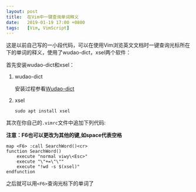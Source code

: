 ```yaml
---
layout:	post
title:	在Vim中一键查询单词释义
date:	2019-01-19 17:00 +0800
tags:	[Vim, VimScript]
---
```


这是以前自己写的一小段代码，可以在使用Vim浏览英文文档时一键查询光标所在下的单词的释义，使用了wudao-dict，xsel两个软件：

首先安装wudao-dict和xsel：

1. wudao-dict

	安装过程参看[Wudao-dict][]

2. xsel
	```
	sudo apt install xsel
	```
其次在你自己的```.vimrc```文件中追加下列代码:

**注意：F6也可以更改为其他的键,如space代表空格**

```VimScript
map <F6> :call SearchWord()<cr>
function SearchWord()
	execute "normal viwy\<Esc>"
	execute "\"+=\"\""
	execute "!wd -s $(xsel)"
endfunction
```

之后就可以用```<F6>```查询光标下的单词了

[Wudao-dict]: https://github.com/ChestnutHeng/Wudao-dict

